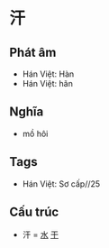# 汗

## Phát âm
* Hán Việt: Hàn
* Hán Việt: hãn

## Nghĩa
* mồ hôi

## Tags
* Hán Việt: Sơ cấp//25

## Cấu trúc
* 汗 = [水](水.md) [干](干.md)

<script>window.HANZI_FIELD='汗';</script>